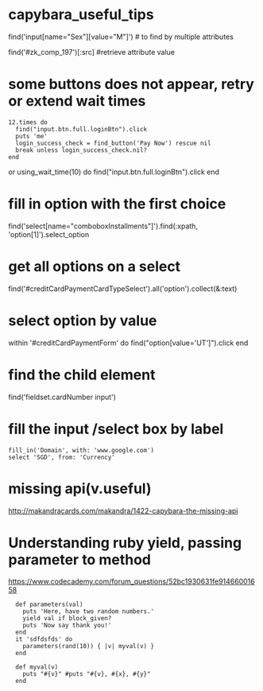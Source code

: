 # capybara_useful_tips

find('input[name="Sex"][value="M"]') # to find by multiple attributes

find('#zk_comp_197')[:src] #retrieve attribute value

# some buttons does not appear, retry or extend wait times
    12.times do
      find("input.btn.full.loginBtn").click
      puts 'me'
      login_success_check = find_button('Pay Now') rescue nil
      break unless login_success_check.nil?
    end

or
    using_wait_time(10) do
      find("input.btn.full.loginBtn").click
    end

# fill in option with the first choice
find('select[name="comboboxInstallments"]').find(:xpath, 'option[1]').select_option

# get all options on a select
find('#creditCardPaymentCardTypeSelect').all('option').collect(&:text)
# select option by value
within '#creditCardPaymentForm' do
  find("option[value='UT']").click
end

# find the child element
find('fieldset.cardNumber input')

# fill the input /select box by label

    fill_in('Domain', with: 'www.google.com')
    select 'SGD', from: 'Currency'

# missing api(v.useful)
http://makandracards.com/makandra/1422-capybara-the-missing-api

# Understanding ruby yield, passing parameter to method
https://www.codecademy.com/forum_questions/52bc1930631fe91466001658
```
  def parameters(val)
    puts 'Here, have two random numbers.'
    yield val if block_given?
    puts 'Now say thank you!'
  end
  it 'sdfdsfds' do
    parameters(rand(10)) { |v| myval(v) }
  end

  def myval(v)
    puts "#{v}" #puts "#{v}, #{x}, #{y}"
  end
```
